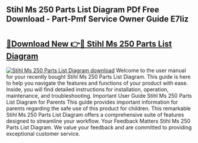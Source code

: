 ## Stihl Ms 250 Parts List Diagram PDf Free Download - Part-Pmf Service Owner Guide E7Iiz

# <h2><a href="http://dfpizct.blite.top/?on=Stihl+Ms+250+Parts+List+Diagram">🔗Download New 👉🔴 Stihl Ms 250 Parts List Diagram</a></h2>

[![Stihl Ms 250 Parts List Diagram download](https://i.imgur.com/lujVjoI.png)](http://dfpizct.blite.top/?on=Stihl+Ms+250+Parts+List+Diagram)
Welcome to the user manual for your recently bought Stihl Ms 250 Parts List Diagram. This guide is here to help you navigate the features and functions of your product with ease. Inside, you will find detailed instructions for installation, operation, maintenance, and troubleshooting. Important User Guide Stihl Ms 250 Parts List Diagram for Parents This guide provides important information for parents regarding the safe use of this product for children. This remarkable Stihl Ms 250 Parts List Diagram offers a comprehensive suite of features designed to streamline your workflow. Your Feedback Matters Stihl Ms 250 Parts List Diagram. We value your feedback and are committed to providing exceptional customer service.
